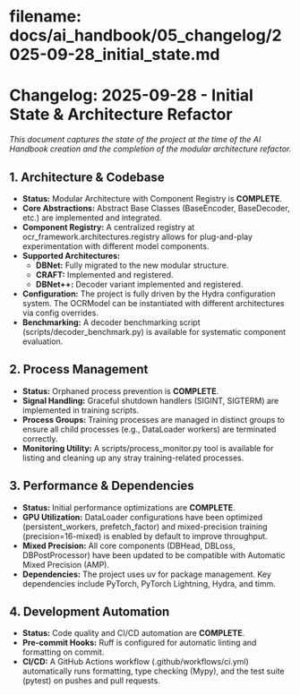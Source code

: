# **filename: docs/ai_handbook/05_changelog/2025-09-28_initial_state.md**

# **Changelog: 2025-09-28 - Initial State & Architecture Refactor**

*This document captures the state of the project at the time of the AI Handbook creation and the completion of the modular architecture refactor.*

## **1. Architecture & Codebase**

* **Status:** Modular Architecture with Component Registry is **COMPLETE**.
* **Core Abstractions:** Abstract Base Classes (BaseEncoder, BaseDecoder, etc.) are implemented and integrated.
* **Component Registry:** A centralized registry at ocr_framework.architectures.registry allows for plug-and-play experimentation with different model components.
* **Supported Architectures:**
  * **DBNet:** Fully migrated to the new modular structure.
  * **CRAFT:** Implemented and registered.
  * **DBNet++:** Decoder variant implemented and registered.
* **Configuration:** The project is fully driven by the Hydra configuration system. The OCRModel can be instantiated with different architectures via config overrides.
* **Benchmarking:** A decoder benchmarking script (scripts/decoder_benchmark.py) is available for systematic component evaluation.

## **2. Process Management**

* **Status:** Orphaned process prevention is **COMPLETE**.
* **Signal Handling:** Graceful shutdown handlers (SIGINT, SIGTERM) are implemented in training scripts.
* **Process Groups:** Training processes are managed in distinct groups to ensure all child processes (e.g., DataLoader workers) are terminated correctly.
* **Monitoring Utility:** A scripts/process_monitor.py tool is available for listing and cleaning up any stray training-related processes.

## **3. Performance & Dependencies**

* **Status:** Initial performance optimizations are **COMPLETE**.
* **GPU Utilization:** DataLoader configurations have been optimized (persistent_workers, prefetch_factor) and mixed-precision training (precision=16-mixed) is enabled by default to improve throughput.
* **Mixed Precision:** All core components (DBHead, DBLoss, DBPostProcessor) have been updated to be compatible with Automatic Mixed Precision (AMP).
* **Dependencies:** The project uses uv for package management. Key dependencies include PyTorch, PyTorch Lightning, Hydra, and timm.

## **4. Development Automation**

* **Status:** Code quality and CI/CD automation are **COMPLETE**.
* **Pre-commit Hooks:** Ruff is configured for automatic linting and formatting on commit.
* **CI/CD:** A GitHub Actions workflow (.github/workflows/ci.yml) automatically runs formatting, type checking (Mypy), and the test suite (pytest) on pushes and pull requests.
